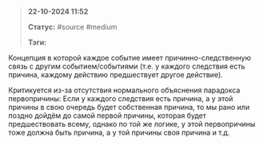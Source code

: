 > **22-10-2024 11:52**
> 
> **Статус:** #source #medium
> 
> **Тэги:** 

Концепция в которой каждое событие имеет причинно-следственную связь с другим событием/событиями (т.е. у каждого следствия есть причина, каждому действию предшествует другое действие).

Критикуется из-за отсутствия нормального объяснения парадокса первопричины:
	Если у каждого следствия есть причина, а у этой причины в свою очередь будет собственная причина, то мы рано или поздно дойдём до самой первой причины, которая будет предшествовать всему, однако по той же логике, у этой первопричины тоже должна быть причина, а у той причины своя причина и т.д. 


